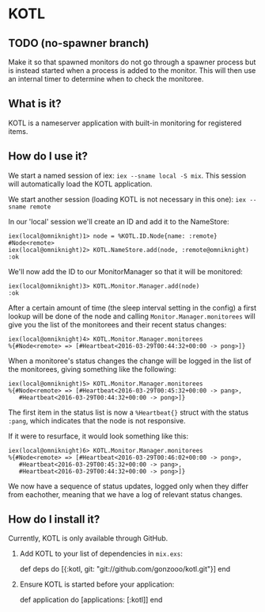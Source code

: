 # KOTL

## TODO (no-spawner branch)
Make it so that spawned monitors do not go through a spawner process but is
instead started when a process is added to the monitor. This will then use an
internal timer to determine when to check the monitoree.

## What is it?
KOTL is a nameserver application with built-in monitoring for registered items.

## How do I use it?
We start a named session of iex: `iex --sname local -S mix`.
This session will automatically load the KOTL application.

We start another session (loading KOTL is not necessary in this one):
`iex --sname remote`

In our 'local' session we'll create an ID and add it to the NameStore:

    iex(local@omniknight)1> node = %KOTL.ID.Node{name: :remote}
    #Node<remote>
    iex(local@omniknight)2> KOTL.NameStore.add(node, :remote@omniknight)
    :ok
    
    
We'll now add the ID to our MonitorManager so that it will be monitored:

    iex(local@omniknight)3> KOTL.Monitor.Manager.add(node)
    :ok

After a certain amount of time (the sleep interval setting in the config)
a first lookup will be done of the node and calling `Monitor.Manager.monitorees`
will give you the list of the monitorees and their recent status changes:

    iex(local@omniknight)4> KOTL.Monitor.Manager.monitorees
    %{#Node<remote> => [#Heartbeat<2016-03-29T00:44:32+00:00 -> pong>]}
           
When a monitoree's status changes the change will be logged in the list of the
monitorees, giving something like the following:

    iex(local@omniknight)5> KOTL.Monitor.Manager.monitorees
    %{#Node<remote> => [#Heartbeat<2016-03-29T00:45:32+00:00 -> pang>,
       #Heartbeat<2016-03-29T00:44:32+00:00 -> pong>]}

The first item in the status list is now a `%Heartbeat{}` struct with the status
`:pang`, which indicates that the node is not responsive.

If it were to resurface, it would look something like this:

    iex(local@omniknight)6> KOTL.Monitor.Manager.monitorees
    %{#Node<remote> => [#Heartbeat<2016-03-29T00:46:02+00:00 -> pong>,
       #Heartbeat<2016-03-29T00:45:32+00:00 -> pang>,
       #Heartbeat<2016-03-29T00:44:32+00:00 -> pong>]}

We now have a sequence of status updates, logged only when they differ from
eachother, meaning that we have a log of relevant status changes.

## How do I install it?
Currently, KOTL is only available through GitHub.

  1. Add KOTL to your list of dependencies in `mix.exs`:

        def deps do
          [{:kotl, git: "git://github.com/gonzooo/kotl.git"}]
        end

  2. Ensure KOTL is started before your application:

        def application do
          [applications: [:kotl]]
        end

